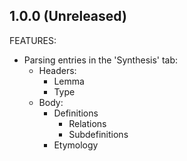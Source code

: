 ## 1.0.0 (Unreleased)

FEATURES:

- Parsing entries in the 'Synthesis' tab:
  - Headers:
    - Lemma
    - Type
  - Body:
    - Definitions
      - Relations
      - Subdefinitions
    - Etymology
